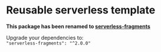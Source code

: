 # Reusable serverless template

**This package has been renamed to [serverless-fragments](https://www.npmjs.com/package/serverless-fragments)**

Upgrade your dependencies to:     
```"serverless-fragments": "^2.0.0"``` 
